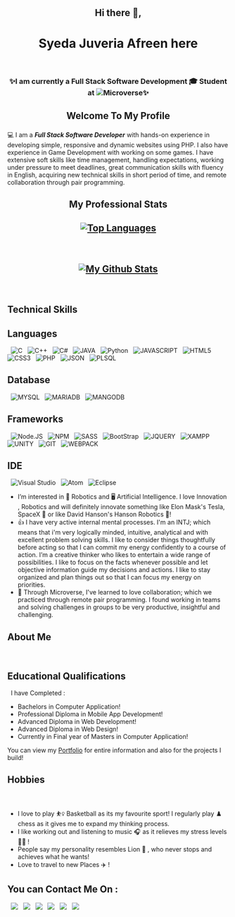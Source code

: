 ### <h2 align="center">Hi there 👋, </h2>
# <h1 align="center">Syeda Juveria Afreen here</h1><br><h3 align="center">✨I am currently a Full Stack Software Development :mortar_board: Student at ![Microverse](https://img.shields.io/badge/Microverse-blueviolet)✨</h3>

## <p align="center">Welcome To My Profile</p>

💻 I am a **<i>Full Stack Software Developer</i>** with hands-on experience in developing simple, responsive and dynamic websites using PHP. I also have experience in Game Development with working on some games. I have extensive soft skills like time management, handling expectations, working under pressure to meet deadlines, great communication skills with fluency in English, acquiring new technical skills in short period of time, and remote collaboration through pair programming.

## <p align="center">My Professional Stats</p>

## <p align="center">[![Top Languages](https://github-readme-stats.vercel.app/api/top-langs/?username=sja-thedude&theme=radical)](https://github.com/sja-thedude/github-readme-stats)</p>
&nbsp;

## <p align="center">[![My Github Stats](https://github-readme-stats.vercel.app/api?username=sja-thedude&theme=radical)](https://github.com/sja-thedude/github-readme-stats)</p>
&nbsp;

## Technical Skills

## Languages
&nbsp;
![C](https://img.shields.io/badge/C-00599C?style=for-the-badge&logo=c&logoColor=white) &nbsp;
![C++](https://img.shields.io/badge/C%2B%2B-00599C?style=for-the-badge&logo=c%2B%2B&logoColor=white) &nbsp;
![C#](https://img.shields.io/badge/C%23-239120?style=for-the-badge&logo=c-sharp&logoColor=white) &nbsp;
![JAVA](https://img.shields.io/badge/Java-ED8B00?style=for-the-badge&logo=java&logoColor=white) &nbsp;
![Python](https://img.shields.io/badge/Python-3776AB?style=for-the-badge&logo=python&logoColor=white) &nbsp;
![JAVASCRIPT](https://img.shields.io/badge/JavaScript-323330?style=for-the-badge&logo=javascript&logoColor=F7DF1E) &nbsp;
![HTML5](https://img.shields.io/badge/HTML5-E34F26?style=for-the-badge&logo=html5&logoColor=white) &nbsp;
![CSS3](https://img.shields.io/badge/CSS3-1572B6?style=for-the-badge&logo=css3&logoColor=white) &nbsp;
![PHP](https://img.shields.io/badge/PHP-777BB4?style=for-the-badge&logo=php&logoColor=white) &nbsp;
![JSON](https://img.shields.io/badge/json-5E5C5C?style=for-the-badge&logo=json&logoColor=white) &nbsp;
![PLSQL](https://img.shields.io/badge/PLSQL-F80000?style=for-the-badge&logo=oracle&logoColor=black)
&nbsp;

## Database
&nbsp;
![MYSQL](https://img.shields.io/badge/MySQL-005C84?style=for-the-badge&logo=mysql&logoColor=white) &nbsp;
![MARIADB](https://img.shields.io/badge/MariaDB-003545?style=for-the-badge&logo=mariadb&logoColor=white) &nbsp;
![MANGODB](https://img.shields.io/badge/MongoDB-white?style=for-the-badge&logo=mongodb&logoColor=4EA94B)
&nbsp;

## Frameworks
&nbsp;
![Node.JS](https://img.shields.io/badge/Node.js-339933?style=for-the-badge&logo=nodedotjs&logoColor=white) &nbsp;
![NPM](https://img.shields.io/badge/npm-CB3837?style=for-the-badge&logo=npm&logoColor=white) &nbsp;
![SASS](https://img.shields.io/badge/Sass-CC6699?style=for-the-badge&logo=sass&logoColor=white) &nbsp;
![BootStrap](https://img.shields.io/badge/Bootstrap-563D7C?style=for-the-badge&logo=bootstrap&logoColor=white) &nbsp;
![JQUERY](https://img.shields.io/badge/jQuery-0769AD?style=for-the-badge&logo=jquery&logoColor=white) &nbsp;
![XAMPP](https://img.shields.io/badge/Xampp-F37623?style=for-the-badge&logo=xampp&logoColor=white) &nbsp;
![UNITY](https://img.shields.io/badge/Unity-100000?style=for-the-badge&logo=unity&logoColor=white) &nbsp;
![GIT](https://img.shields.io/badge/Git-F05032?style=for-the-badge&logo=git&logoColor=white) &nbsp;
![WEBPACK](https://img.shields.io/badge/Webpack-8DD6F9?style=for-the-badge&logo=Webpack&logoColor=white)
&nbsp;

## IDE
&nbsp;
![Visual Studio](https://img.shields.io/badge/Visual_Studio_Code-0078D4?style=for-the-badge&logo=visual%20studio%20code&logoColor=white) &nbsp;
![Atom](https://img.shields.io/badge/Atom-66595C?style=for-the-badge&logo=Atom&logoColor=white) &nbsp;
![Eclipse](https://img.shields.io/badge/Eclipse-2C2255?style=for-the-badge&logo=eclipse&logoColor=white)
&nbsp;

- I’m interested in 🤖 Robotics and :desktop_computer: Artificial Intelligence. I love Innovation , Robotics and will definitely innovate something like Elon Mask's Tesla, SpaceX :rocket: or like David Hanson's Hanson Robotics 🦾!
- :+1: I have very active internal mental processes. I'm an INTJ; which means that i'm very logically minded, intuitive, analytical and with excellent problem solving skills.  I like to consider things thoughtfully before acting so that I can commit my energy confidently to a course of action. I’m a creative thinker who likes to entertain a wide range of possibilities. I like to focus on the facts whenever possible and let objective information guide my decisions and actions. I like  to stay organized and plan things out so that I can focus my energy on priorities.
- :slightly_smiling_face: Through Microverse, I've learned to love collaboration; which we practiced through remote pair programming. I found working in teams and solving challenges in groups to be very productive, insightful and challenging.
&nbsp;

## About Me
&nbsp;
## Educational Qualifications
&nbsp;
I have Completed :
  - Bachelors in Computer Application!
  - Professional Diploma in Mobile App Development!
  - Advanced Diploma in Web Development!
  - Advanced Diploma in Web Design!
  - Currently in Final year of Masters in Computer Application!

  You can view my [Portfolio]("https://sjathedude.wordpress.com/") for entire information and also for the projects I build!
&nbsp;
## Hobbies
&nbsp;
  - I love to play ⛹️‍♀️ Basketball as its my favourite sport! I regularly play ♟️ chess as it gives me to expand my thinking process.
  - I like working out and listening to music 🎧 as it relieves my stress levels 🏋️‍♀️ !
  - People say my personality resembles Lion 🦁 , who never stops and achieves what he wants!
  - Love to travel to new Places ✈️ !
&nbsp;
## You can Contact Me On :
&nbsp;
<a target="_blank"
href="https://www.linkedin.com/in/syeda-juveria-afreen-23165898/"><img
src="https://img.shields.io/badge/-LinkedIn-0077b5?style=for-the-badge&logo=LinkedIn&logoColor=white"></img></a> &nbsp;
<a target="_blank"
href="https://instagram.com/sja_thedude"><img
src="https://img.shields.io/badge/Instagram-E4405F?style=for-the-badge&logo=instagram&logoColor=white"></img></a> &nbsp;
<a target="_blank"
href="https://twitter.com/sja_thedude"><img
src="https://img.shields.io/badge/-Twitter-1DA1F2?style=for-the-badge&logo=Twitter&logoColor=white"></img></a>  &nbsp;
<a target="_blank"
href="https://codepen.io/SJA"><img
src="https://img.shields.io/badge/Codepen-000000?style=for-the-badge&logo=codepen&logoColor=white"></img></a>  &nbsp;
<a target="_blank"
href="mailto:sja.affu765@gmail.com"><img
src="https://img.shields.io/badge/-Gmail-D14836?style=for-the-badge&logo=Gmail&logoColor=white"></img></a> &nbsp;
<a target="_blank"
href="https://wa.me/+966572705741"><img
src="https://img.shields.io/badge/WhatsApp-25D366?style=for-the-badge&logo=whatsapp&logoColor=white"></a> &nbsp;
